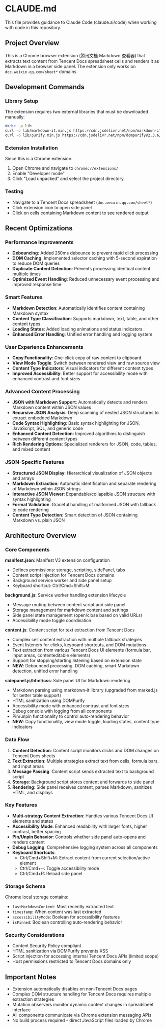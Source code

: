 # CLAUDE.md

This file provides guidance to Claude Code (claude.ai/code) when working with code in this repository.

## Project Overview

This is a Chrome browser extension (腾讯文档 Markdown 查看器) that extracts text content from Tencent Docs spreadsheet cells and renders it as Markdown in a browser side panel. The extension only works on `doc.weixin.qq.com/sheet*` domains.

## Development Commands

### Library Setup
The extension requires two external libraries that must be downloaded manually:

```bash
mkdir -p lib
curl -o lib/markdown-it.min.js https://cdn.jsdelivr.net/npm/markdown-it@13.0.2/dist/markdown-it.min.js
curl -o lib/purify.min.js https://cdn.jsdelivr.net/npm/dompurify@2.3.6/dist/purify.min.js
```

### Extension Installation
Since this is a Chrome extension:
1. Open Chrome and navigate to `chrome://extensions/`
2. Enable "Developer mode" 
3. Click "Load unpacked" and select the project directory

### Testing
- Navigate to a Tencent Docs spreadsheet (`doc.weixin.qq.com/sheet*`)
- Click extension icon to open side panel
- Click on cells containing Markdown content to see rendered output

## Recent Optimizations

### Performance Improvements
- **Debouncing**: Added 250ms debounce to prevent rapid click processing
- **DOM Caching**: Implemented selector caching with 5-second expiration to reduce DOM queries
- **Duplicate Content Detection**: Prevents processing identical content multiple times
- **Optimized Event Handling**: Reduced unnecessary event processing and improved response time

### Smart Features
- **Markdown Detection**: Automatically identifies content containing Markdown syntax
- **Content Type Classification**: Supports markdown, text, table, and other content types
- **Loading States**: Added loading animations and status indicators
- **Enhanced Error Handling**: Unified error handling and logging system

### User Experience Enhancements
- **Copy Functionality**: One-click copy of raw content to clipboard
- **View Mode Toggle**: Switch between rendered view and raw source view
- **Content Type Indicators**: Visual indicators for different content types
- **Improved Accessibility**: Better support for accessibility mode with enhanced contrast and font sizes

### Advanced Content Processing
- **JSON with Markdown Support**: Automatically detects and renders Markdown content within JSON values
- **Recursive JSON Analysis**: Deep scanning of nested JSON structures to extract embedded Markdown
- **Code Syntax Highlighting**: Basic syntax highlighting for JSON, JavaScript, SQL, and generic code
- **Enhanced Content Detection**: Improved algorithms to distinguish between different content types
- **Rich Rendering Options**: Specialized renderers for JSON, code, tables, and mixed content

### JSON-Specific Features
- **Structured JSON Display**: Hierarchical visualization of JSON objects and arrays
- **Markdown Extraction**: Automatic identification and separate rendering of Markdown within JSON strings
- **Interactive JSON Viewer**: Expandable/collapsible JSON structure with syntax highlighting
- **Format Validation**: Graceful handling of malformed JSON with fallback to code rendering
- **Content Type Detection**: Smart detection of JSON containing Markdown vs. plain JSON

## Architecture Overview

### Core Components

**manifest.json**: Manifest V3 extension configuration
- Defines permissions: storage, scripting, sidePanel, tabs
- Content script injection for Tencent Docs domains
- Background service worker and side panel setup
- Keyboard shortcut: Ctrl/Cmd+Shift+M

**background.js**: Service worker handling extension lifecycle
- Message routing between content script and side panel
- Storage management for markdown content and settings
- Side panel state management (open/close based on valid URLs)
- Accessibility mode toggle coordination

**content.js**: Content script for text extraction from Tencent Docs
- Complex cell content extraction with multiple fallback strategies
- Event listeners for clicks, keyboard shortcuts, and DOM mutations
- Text extraction from various Tencent Docs UI elements (formula bar, input areas, contenteditable elements)
- Support for stopping/starting listening based on extension state
- **NEW**: Debounced processing, DOM caching, smart Markdown detection, unified error handling

**sidepanel.js/html/css**: Side panel UI for Markdown rendering
- Markdown parsing using markdown-it library (upgraded from marked.js for better table support)
- HTML sanitization using DOMPurify
- Accessibility mode with enhanced contrast and font sizes
- Debug console with logging from all components
- Pin/unpin functionality to control auto-rendering behavior
- **NEW**: Copy functionality, view mode toggle, loading states, content type indicators

### Data Flow

1. **Content Detection**: Content script monitors clicks and DOM changes on Tencent Docs sheets
2. **Text Extraction**: Multiple strategies extract text from cells, formula bars, and input areas
3. **Message Passing**: Content script sends extracted text to background script
4. **Storage**: Background script stores content and forwards to side panel
5. **Rendering**: Side panel receives content, parses Markdown, sanitizes HTML, and displays

### Key Features

- **Multi-strategy Content Extraction**: Handles various Tencent Docs UI elements and states
- **Accessibility Mode**: Enhanced readability with larger fonts, higher contrast, better spacing
- **Pin/Unpin Behavior**: Controls whether side panel auto-opens and renders content
- **Debug Logging**: Comprehensive logging system across all components
- **Keyboard Shortcuts**: 
  - Ctrl/Cmd+Shift+M: Extract content from current selection/active element
  - Ctrl/Cmd+~: Toggle accessibility mode
  - Ctrl/Cmd+R: Reload side panel

### Storage Schema

Chrome local storage contains:
- `lastMarkdownContent`: Most recently extracted text
- `timestamp`: When content was last extracted  
- `accessibilityMode`: Boolean for accessibility features
- `isPinned`: Boolean controlling auto-rendering behavior

### Security Considerations

- Content Security Policy compliant
- HTML sanitization via DOMPurify prevents XSS
- Script injection for accessing internal Tencent Docs APIs (limited scope)
- Host permissions restricted to Tencent Docs domains only

## Important Notes

- Extension automatically disables on non-Tencent Docs pages
- Complex DOM structure handling for Tencent Docs requires multiple extraction strategies
- Mutation observers monitor dynamic content changes in spreadsheet interface
- All components communicate via Chrome extension messaging APIs
- No build process required - direct JavaScript files loaded by Chrome